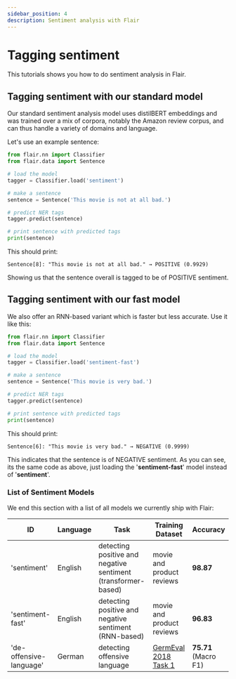 ```yaml
---
sidebar_position: 4
description: Sentiment analysis with Flair
---
```



# Tagging sentiment

This tutorials shows you how to do sentiment analysis in Flair.

## Tagging sentiment with our standard model​

Our standard sentiment analysis model uses distilBERT embeddings and was trained over a mix of corpora, notably
the Amazon review corpus, and can thus handle a variety of domains and language.

Let's use an example sentence:

```python
from flair.nn import Classifier
from flair.data import Sentence

# load the model
tagger = Classifier.load('sentiment')

# make a sentence
sentence = Sentence('This movie is not at all bad.')

# predict NER tags
tagger.predict(sentence)

# print sentence with predicted tags
print(sentence)
```

This should print:
```console
Sentence[8]: "This movie is not at all bad." → POSITIVE (0.9929)
```

Showing us that the sentence overall is tagged to be of POSITIVE sentiment. 

## Tagging sentiment with our fast model

We also offer an RNN-based variant which is faster but less accurate. Use it like this: 


```python
from flair.nn import Classifier
from flair.data import Sentence

# load the model
tagger = Classifier.load('sentiment-fast')

# make a sentence
sentence = Sentence('This movie is very bad.')

# predict NER tags
tagger.predict(sentence)

# print sentence with predicted tags
print(sentence)
```

This should print:
```console
Sentence[6]: "This movie is very bad." → NEGATIVE (0.9999)
```

This indicates that the sentence is of NEGATIVE sentiment. As you can see, its the same code as above, just loading the
'**sentiment-fast**' model instead of '**sentiment**'.


### List of Sentiment Models

We end this section with a list of all models we currently ship with Flair:

| ID | Language | Task | Training Dataset | Accuracy |
| ------------- | ---- | ------------- |------------- |------------- |
| 'sentiment' | English | detecting positive and negative sentiment (transformer-based) | movie and product reviews |  **98.87** |
| 'sentiment-fast' | English | detecting positive and negative sentiment (RNN-based) | movie and product reviews |  **96.83**|
| 'de-offensive-language' | German | detecting offensive language | [GermEval 2018 Task 1](https://projects.fzai.h-da.de/iggsa/projekt/) |  **75.71** (Macro F1) |




